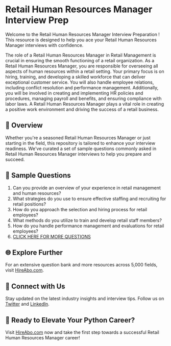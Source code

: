 # Retail Human Resources Manager Interview Prep

Welcome to the Retail Human Resources Manager Interview Preparation ! This resource is designed to help you ace your Retail Human Resources Manager interviews with confidence.

The role of a Retail Human Resources Manager in Retail Management is crucial in ensuring the smooth functioning of a retail organization. As a Retail Human Resources Manager, you are responsible for overseeing all aspects of human resources within a retail setting. Your primary focus is on hiring, training, and developing a skilled workforce that can deliver exceptional customer service. You will also handle employee relations, including conflict resolution and performance management. Additionally, you will be involved in creating and implementing HR policies and procedures, managing payroll and benefits, and ensuring compliance with labor laws. A Retail Human Resources Manager plays a vital role in creating a positive work environment and driving the success of a retail business.

## 🚀 Overview

Whether you're a seasoned Retail Human Resources Manager or just starting in the field, this repository is tailored to enhance your interview readiness. We've curated a set of sample questions commonly asked in Retail Human Resources Manager interviews to help you prepare and succeed.

## 📝 Sample Questions

1. Can you provide an overview of your experience in retail management and human resources?
2. What strategies do you use to ensure effective staffing and recruiting for retail positions?
3. How do you approach the selection and hiring process for retail employees?
4. What methods do you utilize to train and develop retail staff members?
5. How do you handle performance management and evaluations for retail employees?
6. [CLICK HERE FOR MORE QUESTIONS](https://hireabo.com/job/22_0_30/Retail%20Human%20Resources%20Manager)

## 🌐 Explore Further

For an extensive question bank and more resources across 5,000 fields, visit [HireAbo.com](https://www.hireabo.com).

## 📱 Connect with Us

Stay updated on the latest industry insights and interview tips. Follow us on [Twitter](https://twitter.com/hireabo) and [LinkedIn](https://www.linkedin.com/in/hire-abo-3609972a8/).

## 🚀 Ready to Elevate Your Python Career?

Visit [HireAbo.com](https://www.hireabo.com) now and take the first step towards a successful Retail Human Resources Manager career!